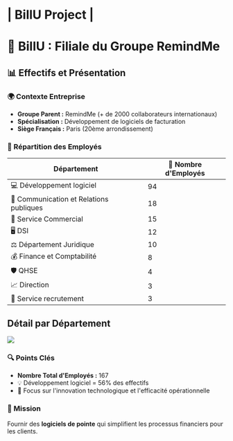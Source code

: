 # | BillU Project |

# 🏢 BillU : Filiale du Groupe RemindMe

## 📊 Effectifs et Présentation

### 🌍 Contexte Entreprise
- **Groupe Parent :** RemindMe (+ de 2000 collaborateurs internationaux)
- **Spécialisation :** Développement de logiciels de facturation
- **Siège Français :** Paris (20ème arrondissement)

### 👥 Répartition des Employés

| Département | 👥 Nombre d'Employés |
|------------|---------------------|
| 💻 Développement logiciel | 94 |
| 📣 Communication et Relations publiques | 18 |
| 💼 Service Commercial | 15 |
| 🖥️ DSI | 12 |
| ⚖️ Département Juridique | 10 |
| 💰 Finance et Comptabilité | 8 |
| 🛡️ QHSE | 4 |
| 📈 Direction | 3 |
| 👥 Service recrutement | 3 |

## Détail par Département
![](https://github.com/user-attachments/assets/2473b524-e3d3-4f80-9fe6-5c0d155109bc)

### 🔍 Points Clés
- **Nombre Total d'Employés :** 167
- 💡 Développement logiciel = 56% des effectifs
- 🚀 Focus sur l'innovation technologique et l'efficacité opérationnelle

### 🎯 Mission
Fournir des **logiciels de pointe** qui simplifient les processus financiers pour les clients.








